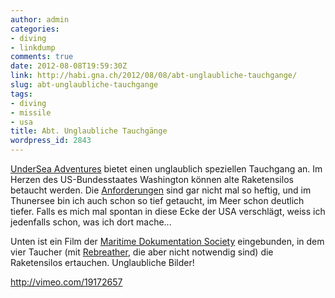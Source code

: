 ```yaml
---
author: admin
categories:
- diving
- linkdump
comments: true
date: 2012-08-08T19:59:30Z
link: http://habi.gna.ch/2012/08/08/abt-unglaubliche-tauchgange/
slug: abt-unglaubliche-tauchgange
tags:
- diving
- missile
- usa
title: Abt. Unglaubliche Tauchgänge
wordpress_id: 2843
---
```


[UnderSea Adventures](http://www.underseaadventures.net/) bietet einen unglaublich speziellen Tauchgang an. Im Herzen des US-Bundesstaates Washington können alte Raketensilos betaucht werden. Die [Anforderungen](http://www.underseaadventures.net/silo.htm) sind gar nicht mal so heftig, und im Thunersee bin ich auch schon so tief getaucht, im Meer schon deutlich tiefer. Falls es mich mal spontan in diese Ecke der USA verschlägt, weiss ich jedenfalls schon, was ich dort mache...

Unten ist ein Film der [Maritime Dokumentation Society](http://www.maritimedocumentation.org) eingebunden, in dem vier Taucher (mit [Rebreather](http://de.wikipedia.org/wiki/Rebreather), die aber nicht notwendig sind) die Raketensilos ertauchen. Unglaubliche Bilder!

http://vimeo.com/19172657
